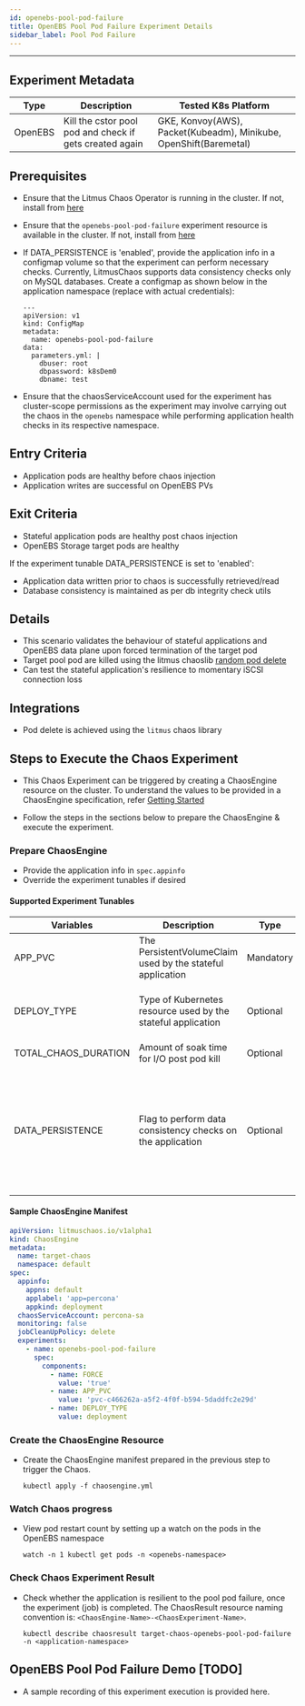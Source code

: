 ```yaml
---
id: openebs-pool-pod-failure
title: OpenEBS Pool Pod Failure Experiment Details
sidebar_label: Pool Pod Failure
---
```

------

## Experiment Metadata

| Type      | Description              | Tested K8s Platform                                               |
| ----------| ------------------------ | ------------------------------------------------------------------|
| OpenEBS   | Kill the cstor pool pod and check if gets created again | GKE, Konvoy(AWS), Packet(Kubeadm), Minikube, OpenShift(Baremetal)  |

## Prerequisites

- Ensure that the Litmus Chaos Operator is running in the cluster. If not, install from [here](https://github.com/litmuschaos/chaos-operator/blob/master/deploy/operator.yaml)
- Ensure that the `openebs-pool-pod-failure` experiment resource is available in the cluster. If not, install from [here](https://hub.litmuschaos.io/charts/openebs/experiments/openebs-pool-pod-failure)
- If DATA_PERSISTENCE is 'enabled', provide the application info in a configmap volume so that the experiment can perform necessary checks. Currently, LitmusChaos supports
  data consistency checks only on MySQL databases. Create a configmap as shown below in the application namespace (replace with actual credentials):

  ```
  ---
  apiVersion: v1
  kind: ConfigMap
  metadata:
    name: openebs-pool-pod-failure
  data:
    parameters.yml: | 
      dbuser: root
      dbpassword: k8sDem0
      dbname: test
  ```
- Ensure that the chaosServiceAccount used for the experiment has cluster-scope permissions as the experiment may involve carrying out the chaos in the `openebs` namespace
  while performing application health checks in its respective namespace. 

## Entry Criteria

- Application pods are healthy before chaos injection
- Application writes are successful on OpenEBS PVs

## Exit Criteria

- Stateful application pods are healthy post chaos injection
- OpenEBS Storage target pods are healthy

If the experiment tunable DATA_PERSISTENCE is set to 'enabled':

- Application data written prior to chaos is successfully retrieved/read 
- Database consistency is maintained as per db integrity check utils 

## Details

- This scenario validates the behaviour of stateful applications and OpenEBS data plane upon forced termination of the target pod
- Target pool pod are killed using the litmus chaoslib [random pod delete](https://github.com/litmuschaos/litmus/blob/master/chaoslib/litmus/kill_random_pod.yml)
- Can test the stateful application's resilience to momentary iSCSI connection loss

## Integrations

- Pod delete is achieved using the `litmus` chaos library

## Steps to Execute the Chaos Experiment

- This Chaos Experiment can be triggered by creating a ChaosEngine resource on the cluster. To understand the values to be provided in a ChaosEngine specification, refer [Getting Started](getstarted.md/#prepare-chaosengine)

- Follow the steps in the sections below to prepare the ChaosEngine & execute the experiment.

### Prepare ChaosEngine

- Provide the application info in `spec.appinfo`
- Override the experiment tunables if desired

#### Supported Experiment Tunables

| Variables             | Description                                                  | Type      | Notes                                                      |
| ----------------------| ------------------------------------------------------------ |-----------|------------------------------------------------------------|
| APP_PVC               | The PersistentVolumeClaim used by the stateful application   | Mandatory | PVC must use OpenEBS cStor storage class        |
| DEPLOY_TYPE           | Type of Kubernetes resource used by the stateful application | Optional  | Defaults to `deployment`. Supported: `deployment`, `statefulset`|                           |
| TOTAL_CHAOS_DURATION  | Amount of soak time for I/O post pod kill              | Optional  | Defaults to 600 seconds					|
| DATA_PERSISTENCE      | Flag to perform data consistency checks on the application   | Optional  | Default value is disabled (empty/unset). Set to `enabled` to perform data checks. Ensure configmap with app details are created                                                                                                                   |             

#### Sample ChaosEngine Manifest

```yaml
apiVersion: litmuschaos.io/v1alpha1
kind: ChaosEngine
metadata:
  name: target-chaos
  namespace: default
spec:
  appinfo:
    appns: default
    applabel: 'app=percona'
    appkind: deployment
  chaosServiceAccount: percona-sa
  monitoring: false
  jobCleanUpPolicy: delete
  experiments:
    - name: openebs-pool-pod-failure
      spec:
        components:
          - name: FORCE
            value: 'true'
          - name: APP_PVC
            value: 'pvc-c466262a-a5f2-4f0f-b594-5daddfc2e29d'    
          - name: DEPLOY_TYPE
            value: deployment        
```

### Create the ChaosEngine Resource

- Create the ChaosEngine manifest prepared in the previous step to trigger the Chaos.

  `kubectl apply -f chaosengine.yml`

### Watch Chaos progress

- View pod restart count by setting up a watch on the pods in the OpenEBS namespace

  `watch -n 1 kubectl get pods -n <openebs-namespace>`

### Check Chaos Experiment Result

- Check whether the application is resilient to the pool pod failure, once the experiment (job) is completed. The ChaosResult resource naming convention 
  is: `<ChaosEngine-Name>-<ChaosExperiment-Name>`.

  `kubectl describe chaosresult target-chaos-openebs-pool-pod-failure -n <application-namespace>`

## OpenEBS Pool Pod Failure Demo [TODO]

- A sample recording of this experiment execution is provided here.